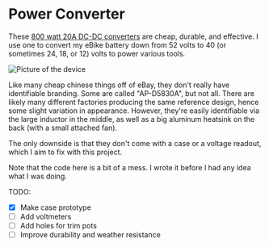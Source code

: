 # Power Converter

These [800 watt 20A DC-DC converters](https://www.ebay.com/itm/114392846577) are cheap, durable, and effective. I use
one to convert my eBike battery down from 52 volts to 40 (or sometimes 24, 18, or 12) volts to power various tools.

![Picture of the device](images/s-l1600.jpg?raw=true)

Like many cheap chinese things off of eBay, they don't really have identifiable branding. Some are called "AP-D5830A",
but not all. There are likely many different factories producing the same reference design, hence some slight variation
in appearance. However, they're easily identifiable via the large inductor in the middle, as well as a big aluminum
heatsink on the back (with a small attached fan).

The only downside is that they don't come with a case or a voltage readout, which I aim to fix with this project.

Note that the code here is a bit of a mess. I wrote it before I had any idea what I was doing.

TODO:

-   [x] Make case prototype
-   [ ] Add voltmeters
-   [ ] Add holes for trim pots
-   [ ] Improve durability and weather resistance
